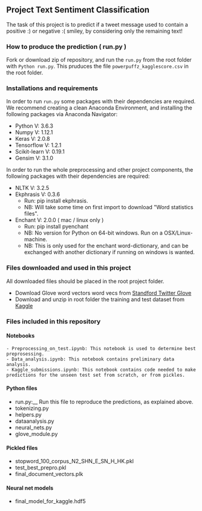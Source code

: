 ## Project Text Sentiment Classification 

The task of this project is to predict if a tweet message used to contain a positive :) or negative :( smiley, by considering only the remaining text! 

### How to produce the prediction ( run.py )

Fork or download zip of repository, and run the `run.py` from the root folder with `Python run.py`. This pruduces the file `powerpuffz_kagglescore.csv` in the root folder. 

### Installations and requirements

In order to run `run.py` some packages with their dependencies are required. We recommend creating a clean Anaconda Environment, and installing the following packages via Anaconda Navigator:

- Python V: 3.6.3
- Numpy V: 1.12.1
- Keras V: 2.0.8 
- Tensorflow V: 1.2.1
- Scikit-learn V: 0.19.1
- Gensim  V: 3.1.0

In order to run the whole preprocessing and other project components, the following packages with their dependencies are required:

- NLTK V: 3.2.5 
- Ekphrasis V: 0.3.6 
  - Run: pip install ekphrasis. 
  - NB: Will take some time on first import to download "Word statistics files". 
- Enchant V: 2.0.0 ( mac / linux only ) 
  - Run: pip install pyenchant
  - NB: No version for Python on 64-bit windows. Run on a OSX/Linux-machine.
  - NB: This is only used for the enchant word-dictionary, and can be exchanged with another dictionary if running on windows is wanted.
  
### Files downloaded and used in this project

All downloaded files should be placed in the root project folder.

- Download Glove word vectors word vecs from [Standford Twitter Glove]("http://nlp.stanford.edu/data/glove.twitter.27B.zip")
- Download and unzip in root folder the training and test dataset from [Kaggle]("https://www.kaggle.com/c/epfml17-text/data")


### Files included in this repository 

#### Notebooks
    - Preprocessing_on_test.ipynb: This notebook is used to determine best preprosessing.   
    - Data_analysis.ipynb: This notebook contains preliminary data analysis.  
    - Kaggle_submissions.ipynb: This notebook contains code needed to make predictions for the unseen test set from scratch, or from pickles.    

#### Python files
- run.py:__ Run this file to reproduce the predictions, as explained above.     
- tokenizing.py
- helpers.py
- dataanalysis.py
- neural_nets.py
- glove_module.py

#### Pickled files
- stopword_100_corpus_N2_SHN_E_SN_H_HK.pkl
- test_best_prepro.pkl 
- final_document_vectors.plk

#### Neural net models
- final_model_for_kaggle.hdf5 
